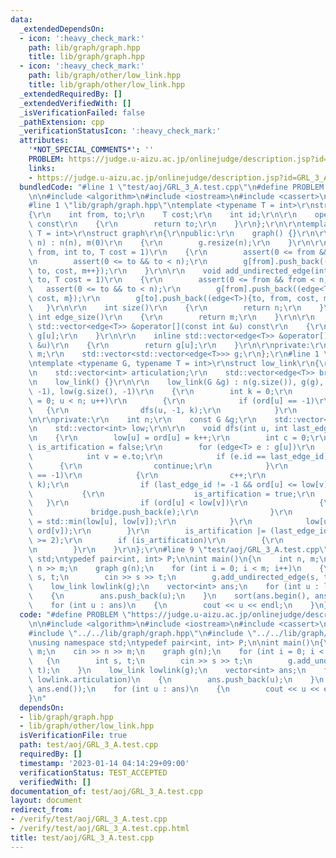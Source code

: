 ```yaml
---
data:
  _extendedDependsOn:
  - icon: ':heavy_check_mark:'
    path: lib/graph/graph.hpp
    title: lib/graph/graph.hpp
  - icon: ':heavy_check_mark:'
    path: lib/graph/other/low_link.hpp
    title: lib/graph/other/low_link.hpp
  _extendedRequiredBy: []
  _extendedVerifiedWith: []
  _isVerificationFailed: false
  _pathExtension: cpp
  _verificationStatusIcon: ':heavy_check_mark:'
  attributes:
    '*NOT_SPECIAL_COMMENTS*': ''
    PROBLEM: https://judge.u-aizu.ac.jp/onlinejudge/description.jsp?id=GRL_3_A
    links:
    - https://judge.u-aizu.ac.jp/onlinejudge/description.jsp?id=GRL_3_A
  bundledCode: "#line 1 \"test/aoj/GRL_3_A.test.cpp\"\n#define PROBLEM \"https://judge.u-aizu.ac.jp/onlinejudge/description.jsp?id=GRL_3_A\"\
    \n\n#include <algorithm>\n#include <iostream>\n#include <cassert>\n#include <vector>\n\
    #line 1 \"lib/graph/graph.hpp\"\ntemplate <typename T = int>\r\nstruct edge\r\n\
    {\r\n    int from, to;\r\n    T cost;\r\n    int id;\r\n\r\n    operator int()\
    \ const\r\n    {\r\n        return to;\r\n    }\r\n};\r\n\r\ntemplate <typename\
    \ T = int>\r\nstruct graph\r\n{\r\npublic:\r\n    graph() {}\r\n\r\n    graph(int\
    \ n) : n(n), m(0)\r\n    {\r\n        g.resize(n);\r\n    }\r\n\r\n    void add_directed_edge(int\
    \ from, int to, T cost = 1)\r\n    {\r\n        assert(0 <= from && from < n);\r\
    \n        assert(0 <= to && to < n);\r\n        g[from].push_back((edge<T>){from,\
    \ to, cost, m++});\r\n    }\r\n\r\n    void add_undirected_edge(int from, int\
    \ to, T cost = 1)\r\n    {\r\n        assert(0 <= from && from < n);\r\n     \
    \   assert(0 <= to && to < n);\r\n        g[from].push_back((edge<T>){from, to,\
    \ cost, m});\r\n        g[to].push_back((edge<T>){to, from, cost, m++});\r\n \
    \   }\r\n\r\n    int size()\r\n    {\r\n        return n;\r\n    }\r\n\r\n   \
    \ int edge_size()\r\n    {\r\n        return m;\r\n    }\r\n\r\n    inline const\
    \ std::vector<edge<T>> &operator[](const int &u) const\r\n    {\r\n        return\
    \ g[u];\r\n    }\r\n\r\n    inline std::vector<edge<T>> &operator[](const int\
    \ &u)\r\n    {\r\n        return g[u];\r\n    }\r\n\r\nprivate:\r\n    int n,\
    \ m;\r\n    std::vector<std::vector<edge<T>>> g;\r\n};\r\n#line 1 \"lib/graph/other/low_link.hpp\"\
    \ntemplate <typename G, typename T = int>\r\nstruct low_link\r\n{\r\npublic:\r\
    \n    std::vector<int> articulation;\r\n    std::vector<edge<T>> bridge;\r\n\r\
    \n    low_link() {}\r\n\r\n    low_link(G &g) : n(g.size()), g(g), ord(g.size(),\
    \ -1), low(g.size(), -1)\r\n    {\r\n        int k = 0;\r\n        for (int u\
    \ = 0; u < n; u++)\r\n        {\r\n            if (ord[u] == -1)\r\n         \
    \   {\r\n                dfs(u, -1, k);\r\n            }\r\n        }\r\n    }\r\
    \n\r\nprivate:\r\n    int n;\r\n    const G &g;\r\n    std::vector<int> ord;\r\
    \n    std::vector<int> low;\r\n\r\n    void dfs(int u, int last_edge_id, int &k)\r\
    \n    {\r\n        low[u] = ord[u] = k++;\r\n        int c = 0;\r\n        bool\
    \ is_artification = false;\r\n        for (edge<T> e : g[u])\r\n        {\r\n\
    \            int v = e.to;\r\n            if (e.id == last_edge_id)\r\n      \
    \      {\r\n                continue;\r\n            }\r\n            if (ord[v]\
    \ == -1)\r\n            {\r\n                c++;\r\n                dfs(v, e.id,\
    \ k);\r\n                if (last_edge_id != -1 && ord[u] <= low[v])\r\n     \
    \           {\r\n                    is_artification = true;\r\n             \
    \   }\r\n                if (ord[u] < low[v])\r\n                {\r\n       \
    \             bridge.push_back(e);\r\n                }\r\n                low[u]\
    \ = std::min(low[u], low[v]);\r\n            }\r\n            low[u] = std::min(low[u],\
    \ ord[v]);\r\n        }\r\n        is_artification |= (last_edge_id == -1 && c\
    \ >= 2);\r\n        if (is_artification)\r\n        {\r\n            articulation.push_back(u);\r\
    \n        }\r\n    }\r\n};\r\n#line 9 \"test/aoj/GRL_3_A.test.cpp\"\nusing namespace\
    \ std;\ntypedef pair<int, int> P;\n\nint main()\n{\n    int n, m;\n    cin >>\
    \ n >> m;\n    graph g(n);\n    for (int i = 0; i < m; i++)\n    {\n        int\
    \ s, t;\n        cin >> s >> t;\n        g.add_undirected_edge(s, t);\n    }\n\
    \    low_link lowlink(g);\n    vector<int> ans;\n    for (int u : lowlink.articulation)\n\
    \    {\n        ans.push_back(u);\n    }\n    sort(ans.begin(), ans.end());\n\
    \    for (int u : ans)\n    {\n        cout << u << endl;\n    }\n}\n"
  code: "#define PROBLEM \"https://judge.u-aizu.ac.jp/onlinejudge/description.jsp?id=GRL_3_A\"\
    \n\n#include <algorithm>\n#include <iostream>\n#include <cassert>\n#include <vector>\n\
    #include \"../../lib/graph/graph.hpp\"\n#include \"../../lib/graph/other/low_link.hpp\"\
    \nusing namespace std;\ntypedef pair<int, int> P;\n\nint main()\n{\n    int n,\
    \ m;\n    cin >> n >> m;\n    graph g(n);\n    for (int i = 0; i < m; i++)\n \
    \   {\n        int s, t;\n        cin >> s >> t;\n        g.add_undirected_edge(s,\
    \ t);\n    }\n    low_link lowlink(g);\n    vector<int> ans;\n    for (int u :\
    \ lowlink.articulation)\n    {\n        ans.push_back(u);\n    }\n    sort(ans.begin(),\
    \ ans.end());\n    for (int u : ans)\n    {\n        cout << u << endl;\n    }\n\
    }\n"
  dependsOn:
  - lib/graph/graph.hpp
  - lib/graph/other/low_link.hpp
  isVerificationFile: true
  path: test/aoj/GRL_3_A.test.cpp
  requiredBy: []
  timestamp: '2023-01-14 04:14:29+09:00'
  verificationStatus: TEST_ACCEPTED
  verifiedWith: []
documentation_of: test/aoj/GRL_3_A.test.cpp
layout: document
redirect_from:
- /verify/test/aoj/GRL_3_A.test.cpp
- /verify/test/aoj/GRL_3_A.test.cpp.html
title: test/aoj/GRL_3_A.test.cpp
---
```

